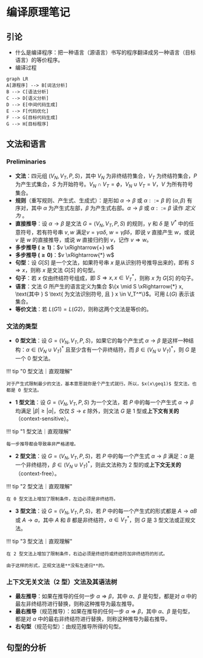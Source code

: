 # 编译原理笔记

## 引论

- 什么是编译程序：把一种语言（源语言）书写的程序翻译成另一种语言（目标语言）的等价程序。
- 编译过程

```mermaid
graph LR
A[源程序] --> B[词法分析]
B --> C[语法分析]
C --> D[语义分析]
D --> E[中间代码生成]
E --> F[代码优化]
F --> G[目标代码生成]
G --> H[目标程序]
```

## 文法和语言

### Preliminaries

- **文法**：四元组 $(V_N, V_T, P, S)$，其中 $V_N$ 为非终结符集合，$V_T$ 为终结符集合，$P$ 为产生式集合，$S$ 为开始符号。$V_N \cap V_T = \phi$，$V_N \cup V_T = V$，$V$ 为所有符号集合。
- **规则**（重写规则、产生式、生成式）：是形如 $\alpha \rightarrow \beta$ 或 $\alpha ::= \beta$ 的 $(\alpha, \beta)$ 有序对，其中 $\alpha$ 为产生式左部，$\beta$ 为产生式右部。$\alpha \rightarrow \beta$ 或 $\alpha ::= \beta$ 读作 *定义为* 。
- **直接推导**：设 $\alpha \to \beta$ 是文法 $G=(V_N, V_T, P, S)$ 的规则，$\gamma$ 和 $\delta$ 是 $V^*$ 中的任意符号，若有符号串 $v, w$ 满足$v = \gamma \alpha \delta,~w = \gamma \beta \delta$，即说 $v$ 直接产生 $w$，或说 $v$ 是 $w$ 的直接推导，或说 $w$ 直接归约到 $v$，记作 $v \Rightarrow w$。
- **多步推导 $(\geq 1)$**：$v \xRightarrow{+} w$
- **多步推导 $(\geq 0)$**：$v \xRightarrow{*} w$
- **句型**：设 $G[S]$ 是一个文法，如果符号串 $x$ 是从识别符号推导出来的，即有 $S \Rightarrow x$，则称 $x$ 是文法 $G[S]$ 的句型。
- **句子**：若 $x$ 仅由终结符号组成，即 $S \Rightarrow x, x \in V_T^*$，则称 $x$ 为 $G[S]$ 的句子。
- **语言**：文法 $G$ 所产生的语言定义为集合 $\{x \mid S \xRightarrow{*} x, \text{其中 } S \text{ 为文法识别符号, 且 } x \in V_T^*\}$。可用 $L(G)$ 表示该集合。
- **等价文法**：若 $L(G1)=L(G2)$，则称这两个文法是等价的。

### 文法的类型

- **0 型文法**：设 $G = (V_N, V_T, P, S)$，如果它的每个产生式 $\alpha \rightarrow \beta$ 是这样一种结构：$\alpha \in (V_N \cup V_T)^*$ 且至少含有一个非终结符，而 $\beta \in (V_N \cup V_T)^*$，则 $G$ 是一个 0 型文法。

!!! tip "0 型文法｜直观理解"

    对于产生式限制最少的文法，基本意思就你是个产生式就行。所以，$x(x\geq1)$ 型文法，也都是 0 型文法。

- **1 型文法**：设 $G = (V_N, V_T, P, S)$ 为一个文法，若 $P$ 中的每一个产生式 $\alpha \rightarrow \beta$ 均满足 $|\beta| \geq |\alpha|$，仅仅 $S \rightarrow \varepsilon$ 除外，则文法 $G$ 是 1 型或**上下文有关的**（context-sensitive）。

!!! tip "1 型文法｜直观理解"

    每一步推导都会导致串非严格递增。

- **2 型文法**：设 $G = (V_N, V_T, P, S)$，若 $P$ 中的每一个产生式 $\alpha \rightarrow \beta$ 满足：$\alpha$ 是一个非终结符，$\beta \in (V_N \cup V_T)^*$，则此文法称为 2 型的或**上下文无关的**（context-free）。

!!! tip "2 型文法｜直观理解"

    在 0 型文法上增加了限制条件，左边必须是非终结符。

- **3 型文法**：设 $G = (V_N, V_T, P, S)$，若 $P$ 中的每一个产生式的形式都是 $A \rightarrow aB$ 或 $A \rightarrow a$，其中 $A$ 和 $B$ 都是非终结符，$a \in V_T^*$，则 $G$ 是 3 型文法或正规文法。

!!! tip "3 型文法｜直观理解"

    在 2 型文法上增加了限制条件，右边必须是终结符或终结符加非终结符的形式。

    由于这样的形式，正规文法是**没有左递归**的。

### 上下文无关文法（2 型）文法及其语法树

- **最左推导**：如果在推导的任何一步 $\alpha \Rightarrow \beta$，其中 $\alpha$、$\beta$ 是句型，都是对 $\alpha$ 中的最左非终结符进行替换，则称这种推导为最左推导。
- **最右推导**（规范推导）：如果在推导的任何一步 $\alpha \Rightarrow \beta$，其中 $\alpha$、$\beta$ 是句型，都是对 $\alpha$ 中的最右非终结符进行替换，则称这种推导为最右推导。
- **右句型**（规范句型）：由规范推导所得的句型。

## 句型的分析